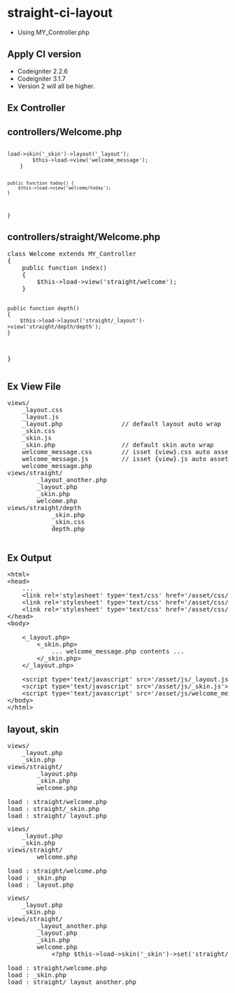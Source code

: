 # straight-ci-layout #
- Using MY_Controller.php

## Apply CI version ##
- Codeigniter 2.2.6
- Codeigniter 3.1.7
- Version 2 will all be higher.

## Ex Controller ##
<h2>controllers/Welcome.php</h2>
<code>
<?php
Class Welcome extends MY_Controller
{
    public function index() {
        // default skin, layout setting
        // $this->load->skin('_skin')->layout('_layout');
        $this->load->view('welcome_message');
    }

    public function today() {
        $this->load->view('welcome/today');
    }
}
</code>
<h2>controllers/straight/Welcome.php</h2>
<pre>
class Welcome extends MY_Controller
{
    public function index()
    {
        $this->load->view('straight/welcome');
    }

    public function depth()
    {
        $this->load->layout('straight/_layout')->view('straight/depth/depth');
    }
}
</pre>

## Ex View File ##

<pre>
views/
    _layout.css
    _layout.js
    _layout.php                // default layout auto wrap
    _skin.css
    _skin.js
    _skin.php                  // default skin auto wrap
    welcome_message.css        // isset {view}.css auto asset
    welcome_message.js         // isset {view}.js auto asset
    welcome_message.php
views/straight/
        _layout_another.php
        _layout.php
        _skin.php
        welcome.php
views/straight/depth
            _skin.php
            _skin.css
            depth.php

</pre>

## Ex Output ##

<pre>
&lt;html>
&lt;head>
    ...
    &lt;link rel='stylesheet' type='text/css' href='/asset/css/_layout.css' />
    &lt;link rel='stylesheet' type='text/css' href='/asset/css/_skin.css' />
    &lt;link rel='stylesheet' type='text/css' href='/asset/css/welcome_message.css' />
&lt;/head>
&lt;body>
    
    &lt;_layout.php>
        &lt;_skin.php>
            ... welcome_message.php contents ...
        &lt;/_skin.php>
    &lt;/_layout.php>

    &lt;script type='text/javascript' src='/asset/js/_layout.js'>&lt;/script>
    &lt;script type='text/javascript' src='/asset/js/_skin.js'>&lt;/script>
    &lt;script type='text/javascript' src='/asset/js/welcome_message.js'>&lt;/script>
&lt;/body>
&lt;/html>
</pre>

## layout, skin ##
<pre>
views/
    _layout.php
    _skin.php
views/straight/
        _layout.php
        _skin.php
        welcome.php

load : straight/welcome.php
load : straight/_skin.php
load : straight/_layout.php
</pre>

<pre>
views/
    _layout.php
    _skin.php
views/straight/
        welcome.php

load : straight/welcome.php
load : _skin.php
load : _layout.php
</pre>

<pre>
views/
    _layout.php
    _skin.php
views/straight/
        _layout_another.php
        _layout.php
        _skin.php
        welcome.php
            &lt;?php $this->load->skin('_skin')->set('straight/_layout_another'); ?&gt;

load : straight/welcome.php
load : _skin.php
load : straight/_layout_another.php
</pre>